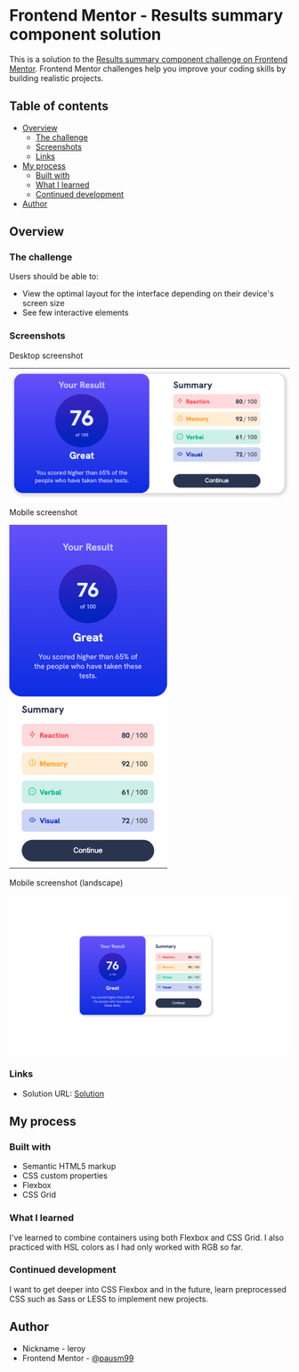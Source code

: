 # Frontend Mentor - Results summary component solution

This is a solution to the [Results summary component challenge on Frontend Mentor](https://www.frontendmentor.io/challenges/results-summary-component-CE_K6s0maV). Frontend Mentor challenges help you improve your coding skills by building realistic projects. 

## Table of contents

- [Overview](#overview)
  - [The challenge](#the-challenge)
  - [Screenshots](#screenshots)
  - [Links](#links)
- [My process](#my-process)
  - [Built with](#built-with)
  - [What I learned](#what-i-learned)
  - [Continued development](#continued-development)
- [Author](#author)


## Overview

### The challenge

Users should be able to:

- View the optimal layout for the interface depending on their device's screen size
- See few interactive elements

### Screenshots
Desktop screenshot

![](./assets/images/Captura1.png)

Mobile screenshot

![](./assets/images/Captura2.png)

Mobile screenshot (landscape)

![](./assets/images/Captura3.png)


### Links

- Solution URL: [Solution](https://results-summary.web.app/)

## My process

### Built with

- Semantic HTML5 markup
- CSS custom properties
- Flexbox
- CSS Grid

### What I learned

I've learned to combine containers using both Flexbox and CSS Grid. I also practiced with HSL colors as I had only worked with RGB so far. 

### Continued development

I want to get deeper into CSS Flexbox and in the future, learn preprocessed CSS such as Sass or LESS to implement new projects.

## Author

- Nickname - leroy
- Frontend Mentor - [@pausm99](https://www.frontendmentor.io/profile/pausm99)
